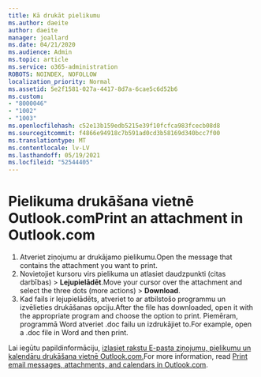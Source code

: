 ```yaml
---
title: Kā drukāt pielikumu
ms.author: daeite
author: daeite
manager: joallard
ms.date: 04/21/2020
ms.audience: Admin
ms.topic: article
ms.service: o365-administration
ROBOTS: NOINDEX, NOFOLLOW
localization_priority: Normal
ms.assetid: 5e2f1581-027a-4417-8d7a-6cae5c6d52b6
ms.custom:
- "8000046"
- "1002"
- "1003"
ms.openlocfilehash: c52e13b159edb5215e39f10fcfca983fcecb08d8
ms.sourcegitcommit: f4866e94918c7b591ad0cd3b58169d340bcc7f00
ms.translationtype: MT
ms.contentlocale: lv-LV
ms.lasthandoff: 05/19/2021
ms.locfileid: "52544405"
---
```

# <a name="print-an-attachment-in-outlookcom"></a><span data-ttu-id="14ada-102">Pielikuma drukāšana vietnē Outlook.com</span><span class="sxs-lookup"><span data-stu-id="14ada-102">Print an attachment in Outlook.com</span></span>

1. <span data-ttu-id="14ada-103">Atveriet ziņojumu ar drukājamo pielikumu.</span><span class="sxs-lookup"><span data-stu-id="14ada-103">Open the message that contains the attachment you want to print.</span></span>
2. <span data-ttu-id="14ada-104">Novietojiet kursoru virs pielikuma un atlasiet daudzpunkti (citas darbības) > **Lejupielādēt**.</span><span class="sxs-lookup"><span data-stu-id="14ada-104">Move your cursor over the attachment and select the three dots (more actions) > **Download**.</span></span>
3. <span data-ttu-id="14ada-105">Kad fails ir lejupielādēts, atveriet to ar atbilstošo programmu un izvēlieties drukāšanas opciju.</span><span class="sxs-lookup"><span data-stu-id="14ada-105">After the file has downloaded, open it with the appropriate program and choose the option to print.</span></span> <span data-ttu-id="14ada-106">Piemēram, programmā Word atveriet .doc failu un izdrukājiet to.</span><span class="sxs-lookup"><span data-stu-id="14ada-106">For example, open a .doc file in Word and then print.</span></span>

<span data-ttu-id="14ada-107">Lai iegūtu papildinformāciju, [izlasiet rakstu E-pasta ziņojumu, pielikumu un kalendāru drukāšana vietnē Outlook.com.](https://support.office.com/article/c835b8e5-b310-4cab-ac15-b6eb95149855?wt.mc_id=Office_Outlook_com_Alchemy)</span><span class="sxs-lookup"><span data-stu-id="14ada-107">For more information, read [Print email messages, attachments, and calendars in Outlook.com](https://support.office.com/article/c835b8e5-b310-4cab-ac15-b6eb95149855?wt.mc_id=Office_Outlook_com_Alchemy).</span></span>